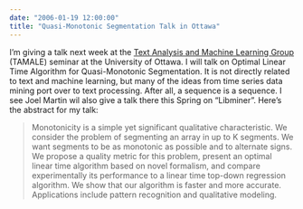 ```yaml
---
date: "2006-01-19 12:00:00"
title: "Quasi-Monotonic Segmentation Talk in Ottawa"
---
```




I&rsquo;m giving a talk next week at the [Text Analysis and Machine Learning Group](http://www.tamale.uottawa.ca/) (TAMALE) seminar at the University of Ottawa. I will talk on Optimal Linear Time Algorithm for Quasi-Monotonic Segmentation. It is not directly related to text and machine learning, but many of the ideas from time series data mining port over to text processing. After all, a sequence is a sequence. I see Joel Martin wil also give a talk there this Spring on &ldquo;Libminer&rdquo;. Here&rsquo;s the abstract for my talk:

>Monotonicity is a simple yet significant qualitative characteristic. We consider the problem of segmenting an array in up to K segments. We want segments to be as monotonic as possible and to alternate signs. We propose a quality metric for this problem, present an optimal linear time algorithm based on novel formalism, and compare experimentally its performance to a linear time top-down regression algorithm. We show that our algorithm is faster and more accurate. Applications include pattern recognition and qualitative modeling.


